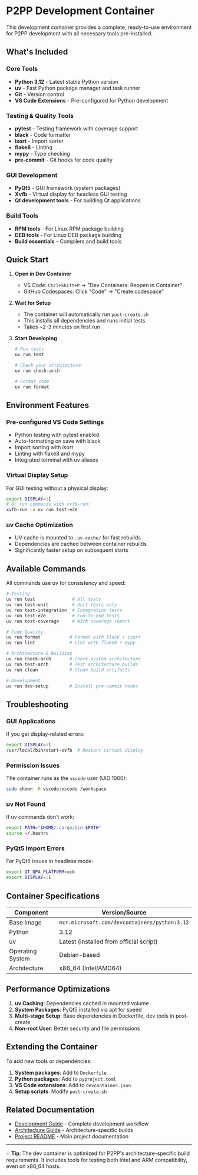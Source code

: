 # P2PP Development Container

This development container provides a complete, ready-to-use environment for P2PP development with all necessary tools pre-installed.

## What's Included

### Core Tools
- **Python 3.12** - Latest stable Python version
- **uv** - Fast Python package manager and task runner
- **Git** - Version control
- **VS Code Extensions** - Pre-configured for Python development

### Testing & Quality Tools
- **pytest** - Testing framework with coverage support
- **black** - Code formatter
- **isort** - Import sorter
- **flake8** - Linting
- **mypy** - Type checking
- **pre-commit** - Git hooks for code quality

### GUI Development
- **PyQt5** - GUI framework (system packages)
- **Xvfb** - Virtual display for headless GUI testing
- **Qt development tools** - For building Qt applications

### Build Tools
- **RPM tools** - For Linux RPM package building
- **DEB tools** - For Linux DEB package building
- **Build essentials** - Compilers and build tools

## Quick Start

1. **Open in Dev Container**
   - VS Code: `Ctrl+Shift+P` → "Dev Containers: Reopen in Container"
   - GitHub Codespaces: Click "Code" → "Create codespace"

2. **Wait for Setup**
   - The container will automatically run `post-create.sh`
   - This installs all dependencies and runs initial tests
   - Takes ~2-3 minutes on first run

3. **Start Developing**
   ```bash
   # Run tests
   uv run test
   
   # Check your architecture
   uv run check-arch
   
   # Format code
   uv run format
   ```

## Environment Features

### Pre-configured VS Code Settings
- Python testing with pytest enabled
- Auto-formatting on save with black
- Import sorting with isort
- Linting with flake8 and mypy
- Integrated terminal with uv aliases

### Virtual Display Setup
For GUI testing without a physical display:
```bash
export DISPLAY=:1
# Or run commands with xvfb-run:
xvfb-run -a uv run test-e2e
```

### uv Cache Optimization
- UV cache is mounted to `.uv-cache/` for fast rebuilds
- Dependencies are cached between container rebuilds
- Significantly faster setup on subsequent starts

## Available Commands

All commands use uv for consistency and speed:

```bash
# Testing
uv run test              # All tests
uv run test-unit         # Unit tests only
uv run test-integration  # Integration tests
uv run test-e2e          # End-to-end tests
uv run test-coverage     # With coverage report

# Code Quality
uv run format           # Format with black + isort
uv run lint             # Lint with flake8 + mypy

# Architecture & Building
uv run check-arch       # Check system architecture
uv run test-arch        # Test architecture builds
uv run clean            # Clean build artifacts

# Development
uv run dev-setup        # Install pre-commit hooks
```

## Troubleshooting

### GUI Applications
If you get display-related errors:
```bash
export DISPLAY=:1
/usr/local/bin/start-xvfb  # Restart virtual display
```

### Permission Issues
The container runs as the `vscode` user (UID 1000):
```bash
sudo chown -R vscode:vscode /workspace
```

### uv Not Found
If uv commands don't work:
```bash
export PATH="$HOME/.cargo/bin:$PATH"
source ~/.bashrc
```

### PyQt5 Import Errors
For PyQt5 issues in headless mode:
```bash
export QT_QPA_PLATFORM=xcb
export DISPLAY=:1
```

## Container Specifications

| Component | Version/Source |
|-----------|---------------|
| Base Image | `mcr.microsoft.com/devcontainers/python:3.12` |
| Python | 3.12 |
| uv | Latest (installed from official script) |
| Operating System | Debian-based |
| Architecture | x86_64 (Intel/AMD64) |

## Performance Optimizations

1. **uv Caching**: Dependencies cached in mounted volume
2. **System Packages**: PyQt5 installed via apt for speed
3. **Multi-stage Setup**: Base dependencies in Dockerfile, dev tools in post-create
4. **Non-root User**: Better security and file permissions

## Extending the Container

To add new tools or dependencies:

1. **System packages**: Add to `Dockerfile`
2. **Python packages**: Add to `pyproject.toml`
3. **VS Code extensions**: Add to `devcontainer.json`
4. **Setup scripts**: Modify `post-create.sh`

## Related Documentation

- [Development Guide](../DEVELOPMENT.md) - Complete development workflow
- [Architecture Guide](../docs/ARCHITECTURE_BUILDS.md) - Architecture-specific builds
- [Project README](../README.md) - Main project documentation

---

💡 **Tip**: The dev container is optimized for P2PP's architecture-specific build requirements. It includes tools for testing both Intel and ARM compatibility, even on x86_64 hosts.